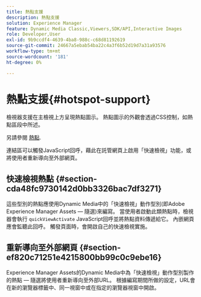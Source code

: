 ```yaml
---
title: 熱點支援
description: 熱點支援
solution: Experience Manager
feature: Dynamic Media Classic,Viewers,SDK/API,Interactive Images
role: Developer,User
exl-id: 9b9ccdf4-4639-4ba8-988c-c68d81192619
source-git-commit: 24667a5ebab54ba22c4a3f6b52d19d7a31a93576
workflow-type: tm+mt
source-wordcount: '181'
ht-degree: 0%

---
```


# 熱點支援{#hotspot-support}

檢視器支援在主檢視上方呈現熱點圖示。 熱點圖示的外觀會透過CSS控制，如熱點區段中所述。

另請參閱 [熱點](../../c-html5-aem-asset-viewers/c-html5-aem-interactive-images/c-html5-aem-interactive-image-customizingviewer/r-html5-aem-int-image-customize-hotspots.md#reference-2ac3cc414ef2467390bf53145f1d8d74).

連結區可以觸發JavaScript回呼，藉此在託管網頁上啟用「快速檢視」功能，或將使用者重新導向至外部網頁。

## 快速檢視熱點 {#section-cda48fc9730142d0bb3326bac7df3271}

這些型別的熱點應使用Dynamic Media中的「快速檢視」動作型別(即Adobe Experience Manager Assets — 隨選)來編寫。 當使用者啟動此類熱點時，檢視器會執行 `quickViewActivate` JavaScript回呼並將熱點資料傳遞給它。 內嵌網頁應會監聽此回呼。 觸發頁面時，會開啟自己的快速檢視實施。

## 重新導向至外部網頁 {#section-ef820c71251e4215800bb99c0c9ebe16}

Experience Manager Assets的Dynamic Media中為「快速檢視」動作型別製作的熱點 — 隨選將使用者重新導向至外部URL。 根據編寫期間所做的設定，URL會在新的瀏覽器標籤中、同一視窗中或在指定的瀏覽器視窗中開啟。
